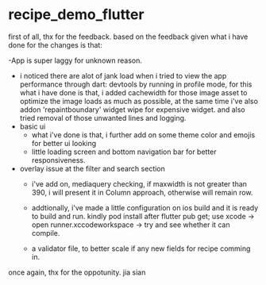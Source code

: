# recipe_demo_flutter

first of all, thx for the feedback.
based on the feedback given what i have done for the changes is that:

-App is super laggy for unknown reason.
  - i noticed there are alot of jank load when i tried to view the app performance through dart: devtools by running in profile mode, for this what i have done is that, i added cachewidth for those image asset to optimize the image loads as much as possible, at the same time i've also addon 'repaintboundary' widget wipe for expensive widget. and also tried removal of those unwanted lines and logging.
- basic ui
  - what i've done is that, i further add on some theme color and emojis for better ui looking
  - little loading screen and bottom navigation bar for better responsiveness.
- overlay issue at the filter and search section
  - i've add on, mediaquery checking, if maxwidth is not greater than 390, i will present it in Column approach, otherwise will remain row.
 
  - addtionally, i've made a little configuration on ios build and it is ready to build and run. kindly pod install after flutter pub get; use xcode -> open runner.xccodeworkspace -> try and see whether it can compile.
  - a validator file, to better scale if any new fields for recipe comming in.

once again, thx for the oppotunity. 
jia sian
